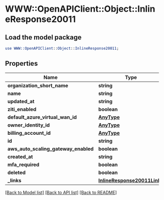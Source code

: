 # WWW::OpenAPIClient::Object::InlineResponse20011

## Load the model package
```perl
use WWW::OpenAPIClient::Object::InlineResponse20011;
```

## Properties
Name | Type | Description | Notes
------------ | ------------- | ------------- | -------------
**organization_short_name** | **string** |  | 
**name** | **string** |  | 
**updated_at** | **string** |  | 
**ziti_enabled** | **boolean** |  | 
**default_azure_virtual_wan_id** | [**AnyType**](.md) |  | 
**owner_identity_id** | [**AnyType**](.md) |  | 
**billing_account_id** | [**AnyType**](.md) |  | 
**id** | **string** |  | 
**aws_auto_scaling_gateway_enabled** | **boolean** |  | 
**created_at** | **string** |  | 
**mfa_required** | **boolean** |  | 
**deleted** | **boolean** |  | 
**_links** | [**InlineResponse20011Links**](InlineResponse20011Links.md) |  | 

[[Back to Model list]](../README.md#documentation-for-models) [[Back to API list]](../README.md#documentation-for-api-endpoints) [[Back to README]](../README.md)


